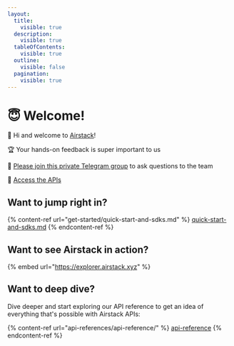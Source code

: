 ```yaml
---
layout:
  title:
    visible: true
  description:
    visible: true
  tableOfContents:
    visible: true
  outline:
    visible: false
  pagination:
    visible: true
---
```


# 😇 Welcome!

👋 Hi and welcome to [Airstack](https://airstack.xyz)!

🏆 Your hands-on feedback is super important to us

💬 [Please join this private Telegram group](https://t.me/+iL8v1-mSZmZiYzRh) to ask questions to the team

🚀 [Access the APIs](https://app.airstack.xyz/api-studio)

## Want to jump right in?

{% content-ref url="get-started/quick-start-and-sdks.md" %}
[quick-start-and-sdks.md](get-started/quick-start-and-sdks.md)
{% endcontent-ref %}

## Want to see Airstack in action?

{% embed url="https://explorer.airstack.xyz" %}

## Want to deep dive?

Dive deeper and start exploring our API reference to get an idea of everything that's possible with Airstack APIs:

{% content-ref url="api-references/api-reference/" %}
[api-reference](api-references/api-reference/)
{% endcontent-ref %}
